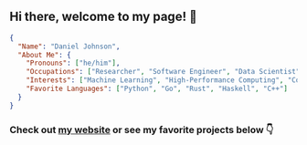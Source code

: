 ## Hi there, welcome to my page! 👋
```json
{
  "Name": "Daniel Johnson",
  "About Me": {
    "Pronouns": ["he/him"],
    "Occupations": ["Researcher", "Software Engineer", "Data Scientist"],
    "Interests": ["Machine Learning", "High-Performance Computing", "Compilers & Interpreters"],
    "Favorite Languages": ["Python", "Go", "Rust", "Haskell", "C++"]
  }
}
```
### Check out [my website](https://danielrjohnson.dev/) or see my favorite projects below 👇

<!--
**DanielRJohnson/DanielRJohnson** is a ✨ _special_ ✨ repository because its `README.md` (this file) appears on your GitHub profile.

Here are some ideas to get you started:

- 🔭 I’m currently working on ...
- 🌱 I’m currently learning ...
- 👯 I’m looking to collaborate on ...
- 🤔 I’m looking for help with ...
- 💬 Ask me about ...
- 📫 How to reach me: ...
- 😄 Pronouns: ...
- ⚡ Fun fact: ...
-->
